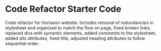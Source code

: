 # Code Refactor Starter Code
Code refactor for Horiseon website. Includes removal of redundancies in stylesheet and organized to match the flow on page, fixed broken links, replaced divs with symantic elements, added comments to the stylesheet, added alts attributes, fixed title, adjusted heading attributes to follow sequential order.